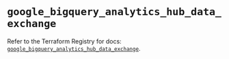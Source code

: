 # `google_bigquery_analytics_hub_data_exchange`

Refer to the Terraform Registry for docs: [`google_bigquery_analytics_hub_data_exchange`](https://registry.terraform.io/providers/hashicorp/google-beta/5.19.0/docs/resources/google_bigquery_analytics_hub_data_exchange).
